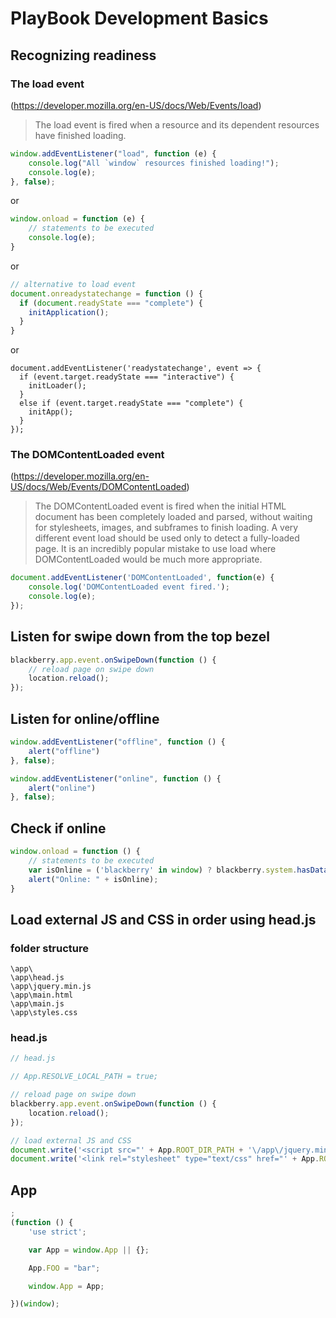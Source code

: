 # PlayBook Development Basics

## Recognizing readiness

### The load event

(https://developer.mozilla.org/en-US/docs/Web/Events/load)

> The load event is fired when a resource and its dependent resources have finished loading.

``` js
window.addEventListener("load", function (e) {
    console.log("All `window` resources finished loading!");
    console.log(e);
}, false);

```

or

``` js
window.onload = function (e) {
    // statements to be executed
    console.log(e);
}

```

or 

```js
// alternative to load event
document.onreadystatechange = function () {
  if (document.readyState === "complete") {
    initApplication();
  }
}
```

or

```
document.addEventListener('readystatechange', event => {
  if (event.target.readyState === "interactive") {
    initLoader();
  }
  else if (event.target.readyState === "complete") {
    initApp();
  }
});
```

### The DOMContentLoaded event

(https://developer.mozilla.org/en-US/docs/Web/Events/DOMContentLoaded)

> The DOMContentLoaded event is fired when the initial HTML document has been completely loaded and parsed, without waiting for stylesheets, images, and subframes to finish loading. A very different event load should be used only to detect a fully-loaded page. It is an incredibly popular mistake to use load where DOMContentLoaded would be much more appropriate.

```js
document.addEventListener('DOMContentLoaded', function(e) {
    console.log('DOMContentLoaded event fired.');
    console.log(e);
});

```

## Listen for swipe down from the top bezel 

``` js
blackberry.app.event.onSwipeDown(function () {
    // reload page on swipe down
    location.reload();
});

```

## Listen for online/offline
``` js
window.addEventListener("offline", function () {
    alert("offline")
}, false);

window.addEventListener("online", function () {
    alert("online")
}, false);

```

## Check if online
``` js
window.onload = function () {
    // statements to be executed
    var isOnline = ('blackberry' in window) ? blackberry.system.hasDataCoverage() : window.navigator.onLine;
    alert("Online: " + isOnline);
}

```

## Load external JS and CSS in order using head.js 

### folder structure
```
\app\
\app\head.js
\app\jquery.min.js
\app\main.html
\app\main.js
\app\styles.css

```

### head.js
``` js
// head.js

// App.RESOLVE_LOCAL_PATH = true;

// reload page on swipe down
blackberry.app.event.onSwipeDown(function () {
    location.reload();
});

// load external JS and CSS
document.write('<script src="' + App.ROOT_DIR_PATH + '\/app\/jquery.min.js"><\/script>');
document.write('<link rel="stylesheet" type="text/css" href="' + App.ROOT_DIR_PATH + '\/app\/styles.css">');

```

## App

```js
;
(function () {
    'use strict';

    var App = window.App || {};

    App.FOO = "bar";

    window.App = App;

})(window);
```

